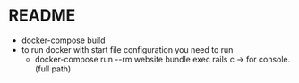 # README



* docker-compose build
* to run docker with start file configuration you need to run
  - docker-compose run --rm website bundle exec rails c -> for console.(full path)
